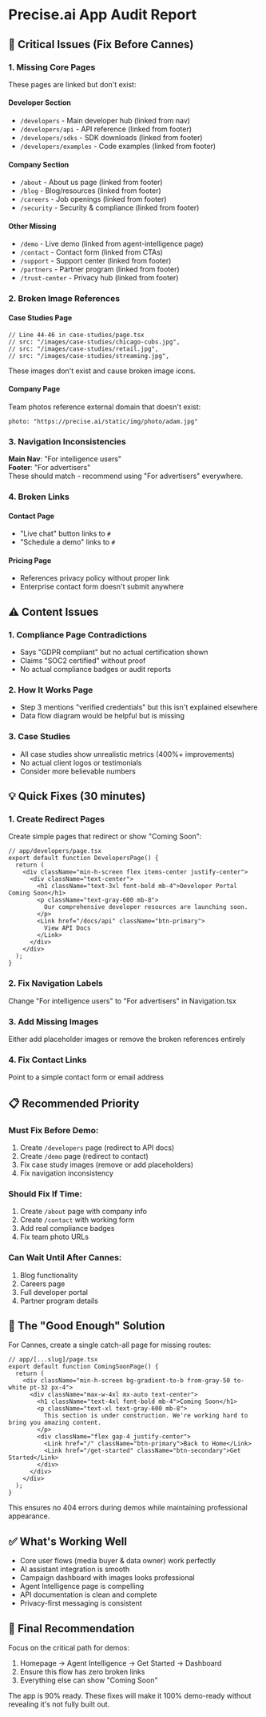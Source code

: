 # Precise.ai App Audit Report

## 🚨 Critical Issues (Fix Before Cannes)

### 1. Missing Core Pages
These pages are linked but don't exist:

#### Developer Section
- `/developers` - Main developer hub (linked from nav)
- `/developers/api` - API reference (linked from footer)
- `/developers/sdks` - SDK downloads (linked from footer)  
- `/developers/examples` - Code examples (linked from footer)

#### Company Section  
- `/about` - About us page (linked from footer)
- `/blog` - Blog/resources (linked from footer)
- `/careers` - Job openings (linked from footer)
- `/security` - Security & compliance (linked from footer)

#### Other Missing
- `/demo` - Live demo (linked from agent-intelligence page)
- `/contact` - Contact form (linked from CTAs)
- `/support` - Support center (linked from footer)
- `/partners` - Partner program (linked from footer)
- `/trust-center` - Privacy hub (linked from footer)

### 2. Broken Image References

#### Case Studies Page
```tsx
// Line 44-46 in case-studies/page.tsx
// src: "/images/case-studies/chicago-cubs.jpg", 
// src: "/images/case-studies/retail.jpg",
// src: "/images/case-studies/streaming.jpg",
```
These images don't exist and cause broken image icons.

#### Company Page
Team photos reference external domain that doesn't exist:
```tsx
photo: "https://precise.ai/static/img/photo/adam.jpg"
```

### 3. Navigation Inconsistencies

**Main Nav**: "For intelligence users"  
**Footer**: "For advertisers"  
These should match - recommend using "For advertisers" everywhere.

### 4. Broken Links

#### Contact Page
- "Live chat" button links to `#`
- "Schedule a demo" links to `#`

#### Pricing Page  
- References privacy policy without proper link
- Enterprise contact form doesn't submit anywhere

## ⚠️ Content Issues

### 1. Compliance Page Contradictions
- Says "GDPR compliant" but no actual certification shown
- Claims "SOC2 certified" without proof
- No actual compliance badges or audit reports

### 2. How It Works Page
- Step 3 mentions "verified credentials" but this isn't explained elsewhere
- Data flow diagram would be helpful but is missing

### 3. Case Studies
- All case studies show unrealistic metrics (400%+ improvements)
- No actual client logos or testimonials
- Consider more believable numbers

## 💡 Quick Fixes (30 minutes)

### 1. Create Redirect Pages
Create simple pages that redirect or show "Coming Soon":

```tsx
// app/developers/page.tsx
export default function DevelopersPage() {
  return (
    <div className="min-h-screen flex items-center justify-center">
      <div className="text-center">
        <h1 className="text-3xl font-bold mb-4">Developer Portal Coming Soon</h1>
        <p className="text-gray-600 mb-8">
          Our comprehensive developer resources are launching soon.
        </p>
        <Link href="/docs/api" className="btn-primary">
          View API Docs
        </Link>
      </div>
    </div>
  );
}
```

### 2. Fix Navigation Labels
Change "For intelligence users" to "For advertisers" in Navigation.tsx

### 3. Add Missing Images
Either add placeholder images or remove the broken references entirely

### 4. Fix Contact Links
Point to a simple contact form or email address

## 📋 Recommended Priority

### Must Fix Before Demo:
1. Create `/developers` page (redirect to API docs)
2. Create `/demo` page (redirect to contact)
3. Fix case study images (remove or add placeholders)
4. Fix navigation inconsistency

### Should Fix If Time:
1. Create `/about` page with company info
2. Create `/contact` with working form
3. Add real compliance badges
4. Fix team photo URLs

### Can Wait Until After Cannes:
1. Blog functionality
2. Careers page
3. Full developer portal
4. Partner program details

## 🎯 The "Good Enough" Solution

For Cannes, create a single catch-all page for missing routes:

```tsx
// app/[...slug]/page.tsx
export default function ComingSoonPage() {
  return (
    <div className="min-h-screen bg-gradient-to-b from-gray-50 to-white pt-32 px-4">
      <div className="max-w-4xl mx-auto text-center">
        <h1 className="text-4xl font-bold mb-4">Coming Soon</h1>
        <p className="text-xl text-gray-600 mb-8">
          This section is under construction. We're working hard to bring you amazing content.
        </p>
        <div className="flex gap-4 justify-center">
          <Link href="/" className="btn-primary">Back to Home</Link>
          <Link href="/get-started" className="btn-secondary">Get Started</Link>
        </div>
      </div>
    </div>
  );
}
```

This ensures no 404 errors during demos while maintaining professional appearance.

## ✅ What's Working Well

- Core user flows (media buyer & data owner) work perfectly
- AI assistant integration is smooth
- Campaign dashboard with images looks professional
- Agent Intelligence page is compelling
- API documentation is clean and complete
- Privacy-first messaging is consistent

## 🚀 Final Recommendation

Focus on the critical path for demos:
1. Homepage → Agent Intelligence → Get Started → Dashboard
2. Ensure this flow has zero broken links
3. Everything else can show "Coming Soon"

The app is 90% ready. These fixes will make it 100% demo-ready without revealing it's not fully built out.